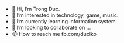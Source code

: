 - 👋 Hi, I’m Trong Duc.
- 👀 I’m interested in technology, game, music.
- 🌱 I’m currently learning information system.
- 💞️ I’m looking to collaborate on ...
- 📫 How to reach me fb.com/duclko

<!---
ducle21/ducle21 is a ✨ special ✨ repository because its `README.md` (this file) appears on your GitHub profile.
You can click the Preview link to take a look at your changes.
--->
